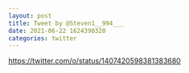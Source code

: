 ```yaml
--- 
layout: post 
title: Tweet by @Steven1__994___ 
date: 2021-06-22 1624390320 
categories: twitter 
--- 
```

https://twitter.com/o/status/1407420598381383680